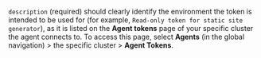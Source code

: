 `description` (required) should clearly identify the environment the token is intended to be used for (for example, `Read-only token for static site generator`), as it is listed on the **Agent tokens** page of your specific cluster the agent connects to. To access this page, select **Agents** (in the global navigation) > the specific cluster > **Agent Tokens**.
